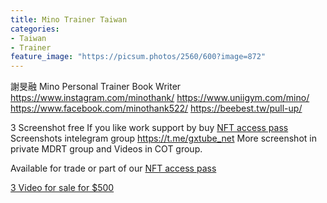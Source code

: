 ```yaml
---
title: Mino Trainer Taiwan
categories:
- Taiwan
- Trainer
feature_image: "https://picsum.photos/2560/600?image=872"
---
```


謝旻融 Mino
Personal Trainer
Book Writer
https://www.instagram.com/minothank/
https://www.uniigym.com/mino/
https://www.facebook.com/minothank522/
https://beebest.tw/pull-up/

<!-- more -->
3 Screenshot free
If you like work support by buy [NFT access pass](https://opensea.io/collection/thevinylshacktastycollection?search%5BsortAscending%5D=true&search%5BsortBy%5D=PRICE&search%5Btoggles%5D%5B0%5D=BUY_NOW)
Screenshots intelegram group https://t.me/gxtube_net More screenshot in private MDRT group and Videos in COT group.

Available for trade or part of our [NFT access pass](https://opensea.io/collection/thevinylshacktastycollection?search%5BsortAscending%5D=true&search%5BsortBy%5D=PRICE&search%5Btoggles%5D%5B0%5D=BUY_NOW) 

[3 Video for sale for $500](https://shoppy.gg/product/YlrDTYR) 
